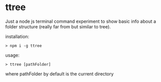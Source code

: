 # ttree

Just a node js terminal command experiment to show basic info about a folder structure (really far from but similar to tree).

installation:  

`> npm i -g ttree`

usage:  

`> ttree [pathFolder]`

where pathFolder by default is the current directory